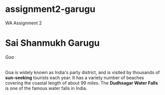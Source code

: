 # assignment2-garugu
WA Assignment 2<br>
# Sai Shanmukh Garugu
###### Goa
Goa is widely known as India's party district, and is visited by thousands of **sun-seeking** tourists each year. It has a variety number of beaches covering the coastal length of about 99 miles. The **Dudhsagar Water Falls** is one of the famous water falls in India.